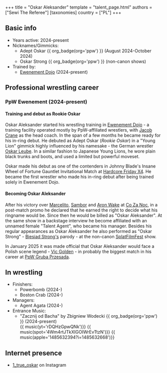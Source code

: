 +++
title = "Oskar Aleksander"
template = "talent_page.html"
authors = ["Sewi The Referee"]
[taxonomies]
country = ["PL"]
+++

## Basic info

* Years active: 2024-present
* Nicknames/Gimmicks:
  - Adept Oskar {{ org_badge(org='ppw') }} (August 2024-October 2024)
  - Oskar Strong {{ org_badge(org='ppw') }} (non-canon shows)
* Trained by:
  - [Ewenement Dojo](@/o/ewenement-dojo.md) (2024-present)

## Professional wrestling career

### PpW Ewenement (2024-present)

#### Training and debut as Rookie Oskar

Oskar Aleksander started his wrestling training in [Ewenement Dojo](@/o/ewenement-dojo.md) - a training facility operated mostly by PpW-affiliated wrestlers, with [Jacob Crane](@/w/jacob-crane.md) as the head coach.
In the span of a few months he became ready for his in-ring debut.
He debuted as Adept Oskar (_Rookie Oskar_) in a "Young Lion" gimmick highly influenced by his namesake - the German wrestler [Oskar Leube][oskar-leube]. In a similar fashion to Japanese Young Lions, he wore plain black trunks and boots, and used a limited but powerful moveset.

Oskar made his debut as one of the contenders in Johnny Blade's Insane Wheel of Fortune Gauntlet Invitational Match at [Hardcore Friday X4](@/e/ppw/2024-08-23-ppw-hardcore-friday-x4.md). He became the first wrestler who made his in-ring debut after being trained solely in Ewenement Dojo.

#### Becoming Oskar Aleksander

After his victory over [Marcelito](@/w/marcelito.md), [Sambor](@/w/sambor.md) and [Aron Wake](@/w/aron-wake.md) at [Co Za Noc](@/e/ppw/2024-10-26-ppw-co-za-noc.md), in a post-match promo he declared that he earned the right to decide what his ringname would be.
Since then he would be billed as "Oskar Aleksander". At the same show in a backstage interview he become affiliated with an unnamed female "Talent Agent", who became his manager.
Besides his regular appearances as Oskar Aleksander he also performed as "Oskar Strong" - [Biesiad Strong's](@/w/biesiad.md) parody - at the non-canon [SplatFilmFest](@/e/ppw/2024-10-30-ppw-chcemy-krwi.md) show.

In January 2025 it was made official that Oskar Aleksander would face a Polish scene legend - [Vic Golden](@/w/vic-golden.md) - in probably the biggest match in his career at [PpW Gruba Przesada](@c/e/ppw/2025-01-25-ppw-gruba-przesada.md).

## In wrestling

* Finishers:
  - Powerbomb (2024-)
  - Boston Crab (2024-)
* Managers:
  - Agent Agata (2024-)
* Entrance Music:
  - "Zacznij od Bacha" by Zbigniew Wodecki
 {{ org_badge(org='ppw') }} (2024-present) <br>
 {{ music(yt='rDQHzGpwQNk')}}
 {{ music(spot='4Wm4rtJTkXIGOIWrEvTtzN')}}
 {{ music(apple='1485632394?i=1485632668')}}

## Internet presence

* [1_true_oskar](https://www.instagram.com/1_true_oskar/) on Instagram

[oskar-leube]: https://en.wikipedia.org/wiki/Oskar_Leube

